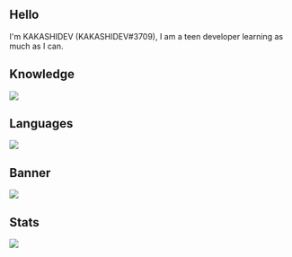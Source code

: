 ## Hello
I'm KAKASHIDEV (KAKASHIDEV#3709), I am a teen developer learning as much as I can.

## Knowledge
<img src="https://img.shields.io/badge/-JavaScript-F7dDD1E?logo=ESC5&logoColor=fff">

## Languages
<img src="https://github-readme-stats.vercel.app/api/top-langs/?username=kakashidracq&show_icons=true&theme=radical">

## Banner
<img src="https://images-ext-1.discordapp.net/external/SFHuPuBS5VGzndgnoZgujp9AwR9_zTXKvuE9694LzT8/%3Fwidth%3D591%26height%3D400/https/media.discordapp.net/attachments/750334021342461992/847373969988255784/20210527_130523.png">

## Stats
<img src="https://github-readme-stats.vercel.app/api?username=kakashidracq&count_private=true&show_icons=true&theme=radical">

